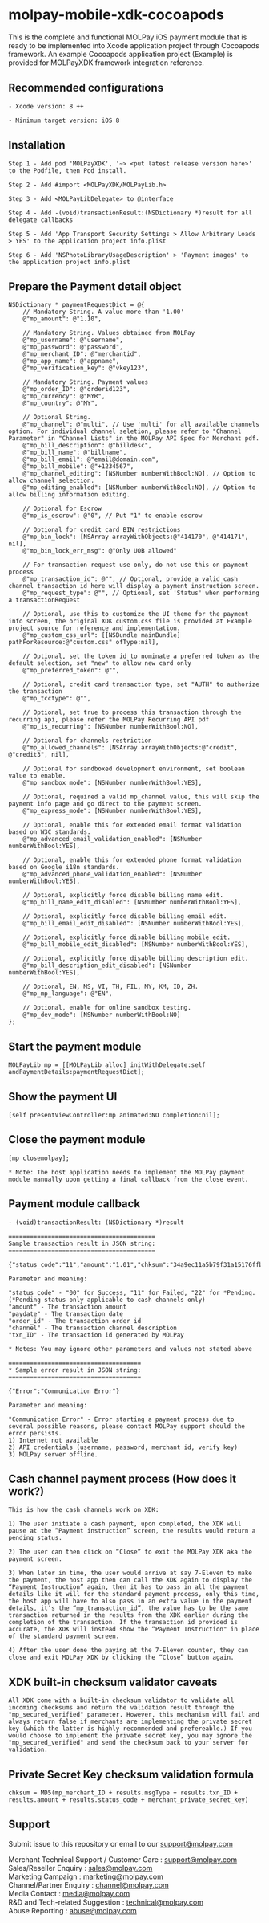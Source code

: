 <!--
 # license: Copyright © 2011-2016 MOLPay Sdn Bhd. All Rights Reserved. 
 -->

# molpay-mobile-xdk-cocoapods

This is the complete and functional MOLPay iOS payment module that is ready to be implemented into Xcode application project through Cocoapods framework. An example Cocoapods application project (Example) is provided for MOLPayXDK framework integration reference.

## Recommended configurations

    - Xcode version: 8 ++

    - Minimum target version: iOS 8

## Installation

    Step 1 - Add pod 'MOLPayXDK', '~> <put latest release version here>' to the Podfile, then Pod install.

    Step 2 - Add #import <MOLPayXDK/MOLPayLib.h>

    Step 3 - Add <MOLPayLibDelegate> to @interface

    Step 4 - Add -(void)transactionResult:(NSDictionary *)result for all delegate callbacks

    Step 5 - Add 'App Transport Security Settings > Allow Arbitrary Loads > YES' to the application project info.plist

    Step 6 - Add 'NSPhotoLibraryUsageDescription' > 'Payment images' to the application project info.plist

## Prepare the Payment detail object

    NSDictionary * paymentRequestDict = @{
        // Mandatory String. A value more than '1.00'
        @"mp_amount": @"1.10",
    
        // Mandatory String. Values obtained from MOLPay
        @"mp_username": @"username",
        @"mp_password": @"password",
        @"mp_merchant_ID": @"merchantid",
        @"mp_app_name": @"appname",
        @"mp_verification_key": @"vkey123",
    
        // Mandatory String. Payment values
        @"mp_order_ID": @"orderid123",
        @"mp_currency": @"MYR",
        @"mp_country": @"MY",
        
        // Optional String.
        @"mp_channel": @"multi", // Use 'multi' for all available channels option. For individual channel seletion, please refer to "Channel Parameter" in "Channel Lists" in the MOLPay API Spec for Merchant pdf. 
        @"mp_bill_description": @"billdesc",
        @"mp_bill_name": @"billname",
        @"mp_bill_email": @"email@domain.com",
        @"mp_bill_mobile": @"+1234567",
        @"mp_channel_editing": [NSNumber numberWithBool:NO], // Option to allow channel selection.
        @"mp_editing_enabled": [NSNumber numberWithBool:NO], // Option to allow billing information editing.
    
        // Optional for Escrow
        @"mp_is_escrow": @"0", // Put "1" to enable escrow
    
        // Optional for credit card BIN restrictions
        @"mp_bin_lock": [NSArray arrayWithObjects:@"414170", @"414171", nil], 
        @"mp_bin_lock_err_msg": @"Only UOB allowed"
        
        // For transaction request use only, do not use this on payment process
        @"mp_transaction_id": @"", // Optional, provide a valid cash channel transaction id here will display a payment instruction screen.
        @"mp_request_type": @"", // Optional, set 'Status' when performing a transactionRequest
    
        // Optional, use this to customize the UI theme for the payment info screen, the original XDK custom.css file is provided at Example project source for reference and implementation.
        @"mp_custom_css_url": [[NSBundle mainBundle] pathForResource:@"custom.css" ofType:nil],
    
        // Optional, set the token id to nominate a preferred token as the default selection, set "new" to allow new card only
        @"mp_preferred_token": @"", 
    
        // Optional, credit card transaction type, set "AUTH" to authorize the transaction
        @"mp_tcctype": @"",
    
        // Optional, set true to process this transaction through the recurring api, please refer the MOLPay Recurring API pdf  
        @"mp_is_recurring": [NSNumber numberWithBool:NO],
    
        // Optional for channels restriction 
        @"mp_allowed_channels": [NSArray arrayWithObjects:@"credit", @"credit3", nil],
    
        // Optional for sandboxed development environment, set boolean value to enable. 
        @"mp_sandbox_mode": [NSNumber numberWithBool:YES],
    
        // Optional, required a valid mp_channel value, this will skip the payment info page and go direct to the payment screen.
        @"mp_express_mode": [NSNumber numberWithBool:YES],
    
        // Optional, enable this for extended email format validation based on W3C standards.
        @"mp_advanced_email_validation_enabled": [NSNumber numberWithBool:YES],
    
        // Optional, enable this for extended phone format validation based on Google i18n standards.
        @"mp_advanced_phone_validation_enabled": [NSNumber numberWithBool:YES],
    
        // Optional, explicitly force disable billing name edit.
        @"mp_bill_name_edit_disabled": [NSNumber numberWithBool:YES],
    
        // Optional, explicitly force disable billing email edit.
        @"mp_bill_email_edit_disabled": [NSNumber numberWithBool:YES],
    
        // Optional, explicitly force disable billing mobile edit.
        @"mp_bill_mobile_edit_disabled": [NSNumber numberWithBool:YES],
    
        // Optional, explicitly force disable billing description edit.
        @"mp_bill_description_edit_disabled": [NSNumber numberWithBool:YES],
    
        // Optional, EN, MS, VI, TH, FIL, MY, KM, ID, ZH.
        @"mp_mp_language": @"EN",
    
        // Optional, enable for online sandbox testing.
        @"mp_dev_mode": [NSNumber numberWithBool:NO]
    };

## Start the payment module

    MOLPayLib mp = [[MOLPayLib alloc] initWithDelegate:self andPaymentDetails:paymentRequestDict];

## Show the payment UI

    [self presentViewController:mp animated:NO completion:nil];

## Close the payment module

    [mp closemolpay];

    * Note: The host application needs to implement the MOLPay payment module manually upon getting a final callback from the close event.

## Payment module callback

    - (void)transactionResult: (NSDictionary *)result
    
    =========================================
    Sample transaction result in JSON string:
    =========================================
    
    {"status_code":"11","amount":"1.01","chksum":"34a9ec11a5b79f31a15176ffbcac76cd","pInstruction":0,"msgType":"C6","paydate":1459240430,"order_id":"3q3rux7dj","err_desc":"","channel":"Credit","app_code":"439187","txn_ID":"6936766"}
    
    Parameter and meaning:
    
    "status_code" - "00" for Success, "11" for Failed, "22" for *Pending. 
    (*Pending status only applicable to cash channels only)
    "amount" - The transaction amount
    "paydate" - The transaction date
    "order_id" - The transaction order id
    "channel" - The transaction channel description
    "txn_ID" - The transaction id generated by MOLPay
    
    * Notes: You may ignore other parameters and values not stated above
    
    =====================================
    * Sample error result in JSON string:
    =====================================
    
    {"Error":"Communication Error"}
    
    Parameter and meaning:
    
    "Communication Error" - Error starting a payment process due to several possible reasons, please contact MOLPay support should the error persists.
    1) Internet not available
    2) API credentials (username, password, merchant id, verify key)
    3) MOLPay server offline.

## Cash channel payment process (How does it work?)

    This is how the cash channels work on XDK:
    
    1) The user initiate a cash payment, upon completed, the XDK will pause at the “Payment instruction” screen, the results would return a pending status.
    
    2) The user can then click on “Close” to exit the MOLPay XDK aka the payment screen.
    
    3) When later in time, the user would arrive at say 7-Eleven to make the payment, the host app then can call the XDK again to display the “Payment Instruction” again, then it has to pass in all the payment details like it will for the standard payment process, only this time, the host app will have to also pass in an extra value in the payment details, it’s the “mp_transaction_id”, the value has to be the same transaction returned in the results from the XDK earlier during the completion of the transaction. If the transaction id provided is accurate, the XDK will instead show the “Payment Instruction" in place of the standard payment screen.
    
    4) After the user done the paying at the 7-Eleven counter, they can close and exit MOLPay XDK by clicking the “Close” button again.

## XDK built-in checksum validator caveats 

    All XDK come with a built-in checksum validator to validate all incoming checksums and return the validation result through the "mp_secured_verified" parameter. However, this mechanism will fail and always return false if merchants are implementing the private secret key (which the latter is highly recommended and prefereable.) If you would choose to implement the private secret key, you may ignore the "mp_secured_verified" and send the checksum back to your server for validation. 

## Private Secret Key checksum validation formula

    chksum = MD5(mp_merchant_ID + results.msgType + results.txn_ID + results.amount + results.status_code + merchant_private_secret_key)

## Support

Submit issue to this repository or email to our support@molpay.com

Merchant Technical Support / Customer Care : support@molpay.com<br>
Sales/Reseller Enquiry : sales@molpay.com<br>
Marketing Campaign : marketing@molpay.com<br>
Channel/Partner Enquiry : channel@molpay.com<br>
Media Contact : media@molpay.com<br>
R&D and Tech-related Suggestion : technical@molpay.com<br>
Abuse Reporting : abuse@molpay.com<br>
